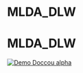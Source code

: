 # MLDA_DLW
# MLDA_DLW
[![Demo Doccou alpha](http://share.gifyoutube.com/KzB6Gb.gif)](https://www.youtube.com/watch?v=ek1j272iAmc)